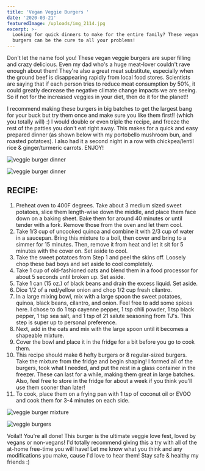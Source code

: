 ```yaml
---
title: 'Vegan Veggie Burgers '
date: '2020-03-21'
featuredImage: /uploads/img_2114.jpg
excerpt: >-
  Looking for quick dinners to make for the entire family? These vegan veggie
  burgers can be the cure to all your problems!
---
```

Don't let the name fool you! These vegan veggie burgers are super filling and crazy delicious. Even my dad who's a huge meat-lover couldn't rave enough about them! They're also a great meat substitute, especially when the ground beef is disappearing rapidly from local food stores. Scientists are saying that if each person tries to reduce meat consumption by 50%, it could greatly decrease the negative climate change impacts we are seeing. So if not for the increased veggies in your diet, then do it for the planet!! 

I recommend making these burgers in big batches to get the largest bang for your buck but try them once and make sure you like them first!! (which you totally will) :) I would double or even triple the recipe, and freeze the rest of the patties you don't eat right away. This makes for a quick and easy prepared dinner (as shown below with my portobello mushroom bun, and roasted potatoes). I also had it a second night in a row with chickpea/lentil rice & ginger/turmeric carrots. ENJOY!

![veggie burger dinner](/uploads/img_2102.jpg)

![veggie burger dinner](/uploads/img_2115.jpg)

## RECIPE:

1. Preheat oven to 400F degrees. Take about 3 medium sized sweet potatoes, slice them length-wise down the middle, and place them face down on a baking sheet. Bake them for around 40 minutes or until tender with a fork. Remove those from the oven and let them cool. 
2. Take 1/3 cup of uncooked quinoa and combine it with 2/3 cup of water in a saucepan. Bring this mixture to a boil, then cover and bring to a simmer for 15 minutes. Then, remove it from heat and let it sit for 5 minutes with the cover on. Set aside to cool.
3. Take the sweet potatoes from Step 1 and peel the skins off. Loosely chop these bad boys and set aside to cool completely. 
4. Take 1 cup of old-fashioned oats and blend them in a food processor for about 5 seconds until broken up. Set aside. 
5. Take 1 can (15 oz.) of black beans and drain the excess liquid. Set aside. 
6. Dice 1/2 of a red/yellow onion and chop 1/2 cup fresh cilantro. 
7. In a large mixing bowl, mix with a large spoon the sweet potatoes, quinoa, black beans, cilantro, and onion. Feel free to add some spices here. I chose to do 1 tsp cayenne pepper, 1 tsp chili powder, 1 tsp black pepper, 1 tsp sea salt, and 1 tsp of 21 salute seasoning from TJ's. This step is super up to personal preference.
8. Next, add in the oats and mix with the large spoon until it becomes a shapeable mixture. 
9. Cover the bowl and place it in the fridge for a bit before you go to cook them. 
10. This recipe should make 6 hefty burgers or 8 regular-sized burgers. Take the mixture from the fridge and begin shaping! I formed all of the burgers, took what I needed, and put the rest in a glass container in the freezer. These can last for a while, making them great in large batches. Also, feel free to store in the fridge for about a week if you think you'll use them sooner than later! 
11. To cook, place them on a frying pan with 1 tsp of coconut oil or EVOO and cook them for 3-4 minutes on each side. 


![veggie burger mixture](/uploads/img_2098.jpg)



![veggie burgers](/uploads/img_2114.jpg)

Voila!! You're all done! This burger is the ultimate veggie love fest, loved by vegans or non-vegans! I'd totally recommend giving this a try with all of the at-home free-time you will have! Let me know what you think and any modifications you make, cause I'd love to hear them! Stay safe & healthy my friends :)
